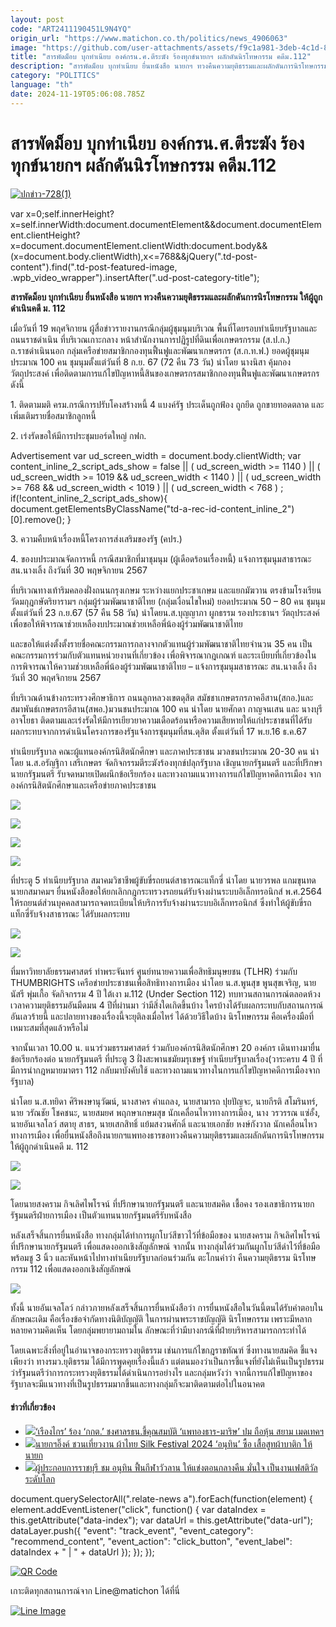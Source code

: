 ```yaml
---
layout: post
code: "ART2411190451L9N4YQ"
origin_url: "https://www.matichon.co.th/politics/news_4906063"
image: "https://github.com/user-attachments/assets/f9c1a981-3deb-4c1d-8446-a6d65d2e4e30"
title: "สารพัดม็อบ บุกทำเนียบ องค์กรน.ศ.ตีระฆัง ร้องทุกข์นายกฯ ผลักดันนิรโทษกรรม คดีม.112"
description: "สารพัดม็อบ บุกทำเนียบ ยื่นหนังสือ นายกฯ ทวงคืนความยุติธรรมและผลักดันการนิรโทษกรรม ให้ผู้ถูกดำเนินคดี ม. 112"
category: "POLITICS"
language: "th"
date: 2024-11-19T05:06:08.785Z
---
```


# สารพัดม็อบ บุกทำเนียบ องค์กรน.ศ.ตีระฆัง ร้องทุกข์นายกฯ ผลักดันนิรโทษกรรม คดีม.112

[![](https://www.matichon.co.th/wp-content/uploads/2024/11/ปกข่าว-7281-141.jpg "ปกข่าว-728(1)")](https://www.matichon.co.th/wp-content/uploads/2024/11/ปกข่าว-7281-141.jpg)

var x=0;self.innerHeight?x=self.innerWidth:document.documentElement&&document.documentElement.clientHeight?x=document.documentElement.clientWidth:document.body&&(x=document.body.clientWidth),x<=768&&jQuery(".td-post-content").find(".td-post-featured-image, .wpb\_video\_wrapper").insertAfter(".ud-post-category-title");

**สารพัดม็อบ บุกทำเนียบ ยื่นหนังสือ นายกฯ ทวงคืนความยุติธรรมและผลักดันการนิรโทษกรรม ให้ผู้ถูกดำเนินคดี ม. 112**

เมื่อวันที่ 19 พฤศจิกายน ผู้สื่อข่าวรายงานกรณีกลุ่มผู้ชุมนุมบริเวณ พื้นที่โดยรอบทำเนียบรัฐบาลและถนนราชดำเนิน ที่บริเวณเกาะกลาง หน้าสำนักงานการปฏิรูปที่ดินเพื่อเกษตรกรรม (ส.ป.ก.) ถ.ราชดำเนินนอก กลุ่มเครือข่ายสมาชิกกองทุนฟื้นฟูและพัฒนาเกษตรกร (ส.ก.ท.ฟ.) ยอดผู้ชุมนุมประมาณ 100 คน ชุมนุมตั้งแต่วันที่ 8 ก.ย. 67 (72 คืน 73 วัน) นำโดย นางนิสา คุ้มกอง วัตถุประสงค์ เพื่อติดตามการแก้ไขปัญหาหนี้สินของเกษตรกรสมาชิกกองทุนฟื้นฟูและพัฒนาเกษตรกร ดังนี้

1\. ติดตามมติ ครม.กรณีการปรับโคงสร้างหนี้ 4 แบงค์รัฐ ประเด็นถูกฟ้อง ถูกยึด ถูกขายทอดตลาด และเพิ่มเติมรายชื่อสมาชิกลูกหนี้

2\. เร่งรัดขอให้มีการประชุมบอร์ดใหญ่ กฟก.

Advertisement var ud\_screen\_width = document.body.clientWidth; var content\_inline\_2\_script\_ads\_show = false || ( ud\_screen\_width >= 1140 ) || ( ud\_screen\_width >= 1019 && ud\_screen\_width < 1140 ) || ( ud\_screen\_width >= 768 && ud\_screen\_width < 1019 ) || ( ud\_screen\_width < 768 ) ; if(!content\_inline\_2\_script\_ads\_show){ document.getElementsByClassName("td-a-rec-id-content\_inline\_2")\[0\].remove(); }

3\. ความคืบหน้าเรื่องหนี้โครงการส่งเสริมของรัฐ (คปร.)

4\. ของบประมาณจัดการหนี้ กรณีสมาชิกที่มาชุมนุม (ผู้เดือดร้อนเรื่องหนี้) แจ้งการชุมนุมสาธารณะ สน.นางเลิ้ง ถึงวันที่ 30 พฤษจิกายน 2567

ที่บริเวณทางเท้าริมคลองฝั่งถนนกรุงเกษม ระหว่างแยกประชาเกษม และแยกมัฆวาน ตรงข้ามโรงเรียนวัดมกุฎกษัตริยารามฯ กลุ่มผู้ร่วมพัฒนาชาติไทย (กลุ่มเงื่อนไขใหม่) ยอดประมาณ 50 – 80 คน ชุมนุมตั้งแต่วันที่ 23 ก.ย.67 (57 คืน 58 วัน) นำโดยน.ส.บุญญาภา ผูกธรรม รองประธานฯ วัตถุประสงค์ เพื่อขอให้พิจารณาช่วยเหลืองบประมาณช่วยเหลือพี่น้องผู้ร่วมพัฒนาชาติไทย

และขอให้แต่งตั้งตั้งรายชื่อคณะกรรมการกลางจากตัวแทนผู้ร่วมพัฒนาชาติไทยจำนวน 35 คน เป็นคณะกรรมการร่วมกับตัวแทนหน่วยงานที่เกี่ยวข้อง เพื่อพิจารณากฎเกณฑ์ และระเบียบที่เกี่ยวข้องในการพิจารณาให้ความช่วยเหลือพี่น้องผู้ร่วมพัฒนาชาติไทย – แจ้งการชุมนุมสาธารณะ สน.นางเลิ้ง ถึงวันที่ 30 พฤศจิกายน 2567

ที่บริเวณด้านข้างกระทรวงศึกษาธิการ ถนนลูกหลวงเขตดุสิต สมัชชาเกษตรกรภาคอีสาน(สกอ.)และ สมาพันธ์เกษตรกรอีสาน(สพอ.)มวนชนประมาณ 100 คน นำโดย นายศักดา กาญจนเสน และ นางบุรี อาจโยธา ติดตามและเร่งรัดให้มีการเยียวยาความเดือดร้อนหรือความเสียหายให้แก่ประชาชนที่ได้รับผลกระทบจากการดำเนินโครงการของรัฐแจ้งการชุมนุมที่สน.ดุสิต ตั้งแต่วันที่ 17 พ.ย.16 ธ.ค.67

ทำเนียบรัฐบาล คณะผู้แทนองค์กรนิสิตนักศึกษา และภาคประชาชน มวลชนประมาณ 20-30 คน นำโดย น.ส.อรัญฐิกา เสรีเกษตร จัดกิจกรรมตีระฆังร้องทุกข์ปลุกรัฐบาล เชิญนายกรัฐมนตรี และที่ปรึกษานายกรัฐมนตรี รับจดหมายเปิดผนึกข้อเรียกร้อง และทวงถามแนวทางการแก้ไขปัญหาคดีการเมือง จากองค์กรนิสิตนักศึกษาและเครือข่ายภาคประชาชน

![](https://www.matichon.co.th/wp-content/uploads/2024/11/S__17563887-e1731990498650.jpg)

![](https://www.matichon.co.th/wp-content/uploads/2024/11/S__17563884.jpg)

![](https://www.matichon.co.th/wp-content/uploads/2024/11/S__17563894.jpg)

![](https://www.matichon.co.th/wp-content/uploads/2024/11/S__17563888.jpg)

ที่ประตู 5 ทำเนียบรัฐบาล สมาคมวิชาชีพผู้ขับขี่รถยนต์สาธารณะแท็กซี่ นำโดย นายวรพล แกมขุนทด นายกสมาคมฯ ยื่นหนังสือขอให้ยกเลิกกฎกระทรวงรถยนต์รับจ้างผ่านระบบอิเล็กทรอนิกส์ พ.ศ.2564 ให้รถยนต์ส่วนบุคคลสามารถจดทะเบียนให้บริการรับจ้างผ่านระบบอิเล็กทรอนิกส์ ซึ่งทำให้ผู้ขับขี่รถแท็กซี่รับจ้างสาธารณะ ได้รับผลกระทบ

![](https://www.matichon.co.th/wp-content/uploads/2024/11/S__17563901.jpg)

![](https://www.matichon.co.th/wp-content/uploads/2024/11/S__17563902.jpg)

ที่มหาวิทยาลัยธรรมศาสตร์ ท่าพระจันทร์ ศูนย์ทนายความเพื่อสิทธิมนุษยชน (TLHR) ร่วมกับ THUMBRIGHTS เครือข่ายประชาชนเพื่อสิทธิทางการเมือง นำโดย น.ส.พูนสุข พูนสุขเจริญ, นายนัสรี พุ่มเกื้อ จัดกิจกรรม 4 ปี ใต้เงา ม.112 (Under Section 112) ทบทวนสถานการณ์ตลอดห้วงเวลาความยุติธรรมอันมืดมน 4 ปีที่ผ่านมา ว่ามีสิ่งใดเกิดขึ้นบ้าง ใครบ้างได้รับผลกระทบกับสถานการณ์อันเลวร้ายนี้ และปลายทางของเรื่องนี้จะยุติลงเมื่อไหร่ ได้ด้วยวิธีใดบ้าง นิรโทษกรรม คือเครื่องมือที่เหมาะสมที่สุดแล้วหรือไม่

จากนั้นเวลา 10.00 น. แนวร่วมธรรมศาสตร์ ร่วมกับองค์กรนิสิตนักศึกษา 20 องค์กร เดินทางมายื่นข้อเรียกร้องต่อ นายกรัฐมนตรี ที่ประตู 3 ฝั่งสะพานชมัยมรุเชษฐ์ ทำเนียบรัฐบาลเรื่อง(วาระครบ 4 ปี ที่มีการนำกฎหมายมาตรา 112 กลับมาบังคับใช้ และทวงถามแนวทางในการแก้ไขปัญหาคดีการเมืองจากรัฐบาล)

นำโดย น.ส.ทยิดา ศิริพงษานุวัฒน์, นางสาคร คำแถลง, นายสามารถ ปุยปัญจะ, นายกีรติ สโมรินทร์, นาย วรัณชัย โชคชนะ, นายสมยศ พฤกษาเกษมสุข นักเคลื่อนไหวทางการเมือง, นาง วรวรรณ แซ่อั้ง, นายอันเจลโลว์ สตายุ สาธร, นายเสกสิทธิ์ แย้มสงวนศักดิ์ และนายเอกชัย หงษ์กังวาล นักเคลื่อนไหวทางการเมือง เพื่อยื่นหนังสือถึงนายกฯแพทองธารขอทวงคืนความยุติธรรมและผลักดันการนิรโทษกรรมให้ผู้ถูกดำเนินคดี ม. 112

![](https://www.matichon.co.th/wp-content/uploads/2024/11/S__17563881.jpg)

![](https://www.matichon.co.th/wp-content/uploads/2024/11/S__17563883.jpg)

โดยนายสงคราม กิจเลิศไพโรจน์ ที่ปรึกษานายกรัฐมนตรี และนายสมคิด เชื้อคง รองเลขาธิการนายกรัฐมนตรีฝ่ายการเมือง เป็นตัวแทนนายกรัฐมนตรีรับหนังสือ

หลังเสร็จสิ้นการยื่นหนังสือ ทางกลุ่มได้ทำการผูกโบว์สีขาวไว้ที่ข้อมือของ นายสงคราม กิจเลิศไพโรจน์ ที่ปรึกษานายกรัฐมนตรี เพื่อแสดงออกเชิงสัญลักษณ์ จากนั้น ทางกลุ่มได้ร่วมกันผูกโบว์สีดำไว้ที่ข้อมือ พร้อมชู 3 นิ้ว และหันหน้าไปทางทำเนียบรัฐบาลก่อนร่วมกัน ตะโกนคำว่า คืนความยุติธรรม นิรโทษกรรม 112 เพื่อแสดงออกเชิงสัญลักษณ์

![](https://www.matichon.co.th/wp-content/uploads/2024/11/S__17563890.jpg)

ทั้งนี้ นายอันเจลโลว์ กล่าวภายหลังเสร็จสิ้นการยื่นหนังสือว่า การยื่นหนังสือในวันนี้ตนได้รับคำตอบในลักษณะเดิม คือเรื่องข้อจำกัดทางนิติบัญญัติ ในการผ่านพระราชบัญญัติ นิรโทษกรรม เพราะมีหลากหลายความคิดเห็น โดยกลุ่มพยายามถามใน ลักษณะที่ว่ามีบางกรณีที่ฝ่ายบริหารสามารถกระทำได้

โดยเฉพาะสิ่งที่อยู่ในอำนาจของกระทรวงยุติธรรม เช่นการแก้ไขกฎราชทัณฑ์ ซึ่งทางนายสมคิด ชี้แจงเพียงว่า ทางรมว.ยุติธรรม ได้มีการพูดคุยเรื่องนี้แล้ว แต่ตนมองว่าเป็นการชี้แจงที่ยังไม่เห็นเป็นรูปธรรมว่ารัฐมนตรีว่าการกระทรวงยุติธรรมได้ดำเนินการอย่างไร และกลุ่มหวังว่า จากนี้การแก้ไขปัญหาของรัฐบาลจะมีแนวทางที่เป็นรูปธรรมมากขึ้นและทางกลุ่มก็จะมาติดตามต่อไปในอนาคต

#### ข่าวที่เกี่ยวข้อง

*   [![](https://www.matichon.co.th/wp-content/uploads/2024/11/rr728.jpg)‘เรืองไกร’ ร้อง ‘กกต.’ ชงศาลรธน.ชี้คุณสมบัติ ‘แพทองธาร-มาริษ’ ปม ถือหุ้น สยาม เมดเทคฯ](https://www.matichon.co.th/politics/news_4906034)
*   [![](https://www.matichon.co.th/wp-content/uploads/2024/11/5599.jpg)นายกฯอิ๊งค์ ชวนเที่ยวงาน ผ้าไทย Silk Festival 2024 ‘อนุทิน’ ซื้อ เสื้อสูทผ้าบาติก ให้นายก](https://www.matichon.co.th/politics/news_4906083)
*   [![](https://www.matichon.co.th/wp-content/uploads/2024/11/ปกข่าว-7281-140.jpg)ผู้ประกอบการราชบุรี ชม อนุทิน ฟื้นกีฬาวัวลาน ให้แข่งตอนกลางคืน มั่นใจ เป็นงานเฟสติวัลระดับโลก](https://www.matichon.co.th/politics/news_4906042)

document.querySelectorAll(".relate-news a").forEach(function(element) { element.addEventListener("click", function() { var dataIndex = this.getAttribute("data-index"); var dataUrl = this.getAttribute("data-url"); dataLayer.push({ "event": "track\_event", "event\_category": "recommend\_content", "event\_action": "click\_button", "event\_label": dataIndex + " | " + dataUrl }); }); });

[![QR Code](https://www.matichon.co.th/wp-content/uploads/2023/07/wob1371z.jpg)](https://lin.ee/ht0nDxX)

เกาะติดทุกสถานการณ์จาก Line@matichon ได้ที่นี่

[![Line Image](https://www.matichon.co.th/wp-content/uploads/2023/07/th.png)](https://lin.ee/ht0nDxX)